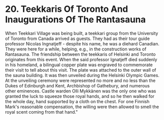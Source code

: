 


    
# 20. Teekkaris Of Toronto And Inaugurations Of The Rantasauna

When Teekkari Village was being built, a teekkari group from the University of Toronto from Canada arrived as guests. They had as their tour guide professor Nicolas Ingnatjeff - despite his name, he was a diehard Canadian. They were here for a while, helping, e.g., in the construction works of Rantasauna. The friendship between the teekkaris of Helsinki and Toronto originates from this event. When the said professor Ignatjeff died suddenly in his homeland, a bilingual copper plate was engraved to commemorate their visit to tell about this visit. The plate was attached to the outer wall of the sauna building. It was then unveiled during the Helsinki Olympic Games. At the unveiling ceremony were represented no more and no less than the Dukes of Edinburgh and Kent, Archbishop of Gathebury, and numerous other eminences. Castle warden Olli Mykkänen was the only one who was granted the luck to squeeze those royal hands, and so he then walked for the whole day, hand supported by a cloth on the chest. For one Finnish Mark's reasonable compensation, the willing were then allowed to smell the royal scent coming from that hand."
